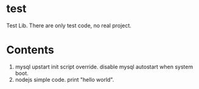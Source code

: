 test
====
Test Lib.
There are only test code, no real project.

# Contents
1. mysql upstart init script override. disable mysql autostart when system boot.
2. nodejs simple code. print "hello world".
